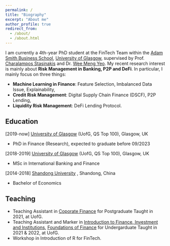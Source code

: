 ```yaml
---
permalink: /
title: "Biography"
excerpt: "About me"
author_profile: true
redirect_from: 
  - /about/
  - /about.html
---
```


I am currently a 4th-year PhD student at the FinTech Team within the [Adam Smith Business School](https://www.gla.ac.uk/schools/business/), [University of Glasgow](https://www.gla.ac.uk/), supervised by Prof. [Charalampos Stasinakis](https://www.stasinakis.net/) and Dr.  [Wee Meng Yeo](https://www.gla.ac.uk/schools/business/staff/weemengyeo/).
My recent research interest is mainly about **Risk Management in Banking, P2P and DeFi**. In particular, I mainly focus on three things:
- **Machine Learning in Finance**: Feature Selection, Imbalanced Data Issue, Explainability,
- **Credit Risk Management**: Digital Supply Chain Finance (DSCF), P2P Lending, 
- **Liquidity Risk Management**: DeFi Lending Protocol.

<!-- - **multi-modal**: adopting encoders for extracting the multimodal feature representations from both the system's recommendations and the users' feedback,
- **dialog management**: specialising state trackers for tracking/estimating the users' preferences over time and dialog/recommendation policies with reinforcement learning,
- **user simulator**: developing the simulation techniques for imitating the users' feedback for the purpose of training and evaluation. -->


Education
------
[2019-now]  [University of Glasgow](https://www.gla.ac.uk/) (UofG, QS Top 100), Glasgow, UK
- PhD in Finance (Research), expected to graduate before 09/2023

[2018-2019] [University of Glasgow](https://www.gla.ac.uk/) (UofG, QS Top 100), Glasgow, UK
- MSc in International Banking and Finance

[2014-2018] [Shandong University](https://en.sdu.edu.cn/) , Shandong, China
- Bachelor of Economics

Teaching
------
- Teaching Assistant in [Coporate Finance](https://www.gla.ac.uk/coursecatalogue/course/?code=ACCFIN5205) for Postgraduate Taught in 2021, at UofG.
- Teaching Assistant and Marker in [Introduction to Finance, Investment and Institutions](https://www.gla.ac.uk/coursecatalogue/course/?code=ACCFIN1016), [Foundations of Finance](https://www.gla.ac.uk/coursecatalogue/course/?code=MGT1026) for Undergarduate Taught in 2021 & 2022, at UofG.
- Workshop in Introduction of R for FinTech.

